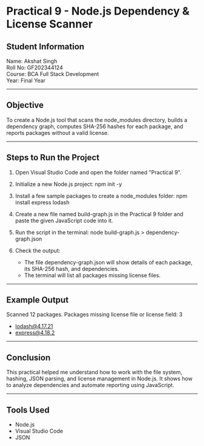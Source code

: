 # Practical 9 - Node.js Dependency & License Scanner

## Student Information
Name: Akshat Singh  
Roll No: GF202344124  
Course: BCA Full Stack Development  
Year: Final Year

---

## Objective
To create a Node.js tool that scans the node_modules directory, builds a dependency graph, computes SHA-256 hashes for each package, and reports packages without a valid license.

---

## Steps to Run the Project

1. Open Visual Studio Code and open the folder named "Practical 9".

2. Initialize a new Node.js project:
   npm init -y

3. Install a few sample packages to create a node_modules folder:
   npm install express lodash

4. Create a new file named build-graph.js in the Practical 9 folder and paste the given JavaScript code into it.

5. Run the script in the terminal:
   node build-graph.js > dependency-graph.json

6. Check the output:
   - The file dependency-graph.json will show details of each package, its SHA-256 hash, and dependencies.
   - The terminal will list all packages missing license files.

---

## Example Output
Scanned 12 packages.
Packages missing license file or license field: 3
 - lodash@4.17.21
 - express@4.18.2

---

## Conclusion
This practical helped me understand how to work with the file system, hashing, JSON parsing, and license management in Node.js. It shows how to analyze dependencies and automate reporting using JavaScript.

---

## Tools Used
- Node.js
- Visual Studio Code
- JSON
